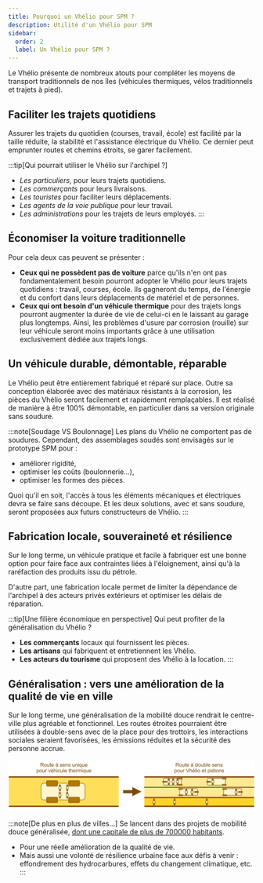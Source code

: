 ```yaml
---
title: Pourquoi un Vhélio pour SPM ?
description: Utilité d'un Vhélio pour SPM
sidebar:
  order: 2
  label: Un Vhélio pour SPM ?
---
```


Le Vhélio présente de nombreux atouts pour compléter les moyens de transport traditionnels de nos îles (véhicules thermiques, vélos traditionnels et trajets à pied).

## Faciliter les trajets quotidiens

Assurer les trajets du quotidien (courses, travail, école) est facilité par la taille réduite, la stabilité et l'assistance électrique du Vhélio. Ce dernier peut emprunter routes et chemins étroits, se garer facilement.

:::tip[Qui pourrait utiliser le Vhélio sur l'archipel ?]
* *Les particuliers*, pour leurs trajets quotidiens.
* *Les commerçants* pour leurs livraisons.
* *Les touristes* pour faciliter leurs déplacements.
* *Les agents de la voie publique* pour leur travail.
* *Les administrations* pour les trajets de leurs employés.
:::

## Économiser la voiture traditionnelle

Pour cela deux cas peuvent se présenter&nbsp;:

* **Ceux qui ne possèdent pas de voiture** parce qu'ils n'en ont pas fondamentalement besoin pourront adopter le Vhélio pour leurs trajets quotidiens : travail, courses, école. Ils gagneront du temps, de l'énergie et du confort dans leurs déplacements de matériel et de personnes.
* **Ceux qui ont besoin d'un véhicule thermique** pour des trajets longs pourront augmenter la durée de vie de celui-ci en le laissant au garage plus longtemps. Ainsi, les problèmes d'usure par corrosion (rouille) sur leur véhicule seront moins importants grâce à une utilisation exclusivement dédiée aux trajets longs.

## Un véhicule durable, démontable, réparable

Le Vhélio peut être entièrement fabriqué et réparé sur place. Outre sa conception élaborée avec des matériaux résistants à la corrosion, les pièces du Vhélio seront facilement et rapidement remplaçables. Il est réalisé de manière à être 100% démontable, en particulier dans sa version originale sans soudure.

:::note[Soudage VS Boulonnage]
Les plans du Vhélio ne comportent pas de soudures. Cependant, des assemblages soudés sont envisagés sur le prototype SPM pour&nbsp;:

- améliorer rigidité,
- optimiser les coûts (boulonnerie...),
- optimiser les formes des pièces.

Quoi qu'il en soit, l'accès à tous les éléments mécaniques et électriques devra se faire sans découpe. Et les deux solutions, avec et sans soudure, seront proposées aux futurs constructeurs de Vhélio.
:::

## Fabrication locale, souveraineté et résilience

Sur le long terme, un véhicule pratique et facile à fabriquer est une bonne option pour faire face aux contraintes liées à l'éloignement, ainsi qu'à la raréfaction des produits issu du pétrole.

D'autre part, une fabrication locale permet de limiter la dépendance de l'archipel à des acteurs privés extérieurs et optimiser les délais de réparation.

:::tip[Une filière économique en perspective]
Qui peut profiter de la généralisation du Vhélio&nbsp;?

* **Les commerçants** locaux qui fournissent les pièces.
* **Les artisans** qui fabriquent et entretiennent les Vhélio.
* **Les acteurs du tourisme** qui proposent des Vhélio à la location.
:::

## Généralisation : vers une amélioration de la qualité de vie en ville

Sur le long terme, une généralisation de la mobilité douce rendrait le centre-ville plus agréable et fonctionnel. Les routes étroites pourraient être utilisées à double-sens avec de la place pour des trottoirs, les interactions sociales seraient favorisées, les émissions réduites et la sécurité des personne accrue.

![Des routes à mobilité douce](../../../assets/info/route-voiture-vhelio.png)

:::note[De plus en plus de villes...]
Se lancent dans des projets de mobilité douce généralisée, <a href="https://www.enviesdeville.fr/transition-ecologique/oslo-capitale-verte/" target="_blank">dont une capitale de plus de 700000 habitants</a>.

- Pour une réelle amélioration de la qualité de vie.
- Mais aussi une volonté de résilience urbaine face aux défis à venir : effondrement des hydrocarbures, effets du changement climatique, etc.
:::
